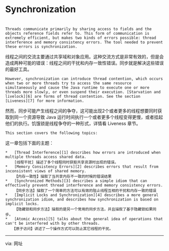 Synchronization
============================================================

#

```
Threads communicate primarily by sharing access to fields and the objects reference fields refer to. This form of communication is extremely efficient, but makes two kinds of errors possible: thread interference and memory consistency errors. The tool needed to prevent these errors is synchronization.
```

线程之间的交流主要通过共享域和对象应用。这种交流方式是非常有效的，但是会造成两种可能的错误：线程之间的干扰和内存一致性错误。同步就是解决这些错误的最好工具。
```
However, synchronization can introduce thread contention, which occurs when two or more threads try to access the same resource simultaneously and cause the Java runtime to execute one or more threads more slowly, or even suspend their execution. [Starvation and livelock][6] are forms of thread contention. See the section [Liveness][7] for more information.
```
然而，同步可能产生线程之间的争夺，这可能出现2个或者更多的线程想要同时获取到同一个资源导致 Java 运行时间执行一个或者更多个线程变得更慢，或者挂起他们的执行。饥饿锁是线程争夺的一种形式，详情看 Liveness 章节。
```
This section covers the following topics:
```
这一章包括下面的主题：
```
*   [Thread Interference][1] describes how errors are introduced when multiple threads access shared data.
	[线程干扰] 描述了多个线程同时获取共享资源时出现的错误。
*   [Memory Consistency Errors][2] describes errors that result from inconsistent views of shared memory.
	【内存一致性】描叙了当共享内存不一致的时候的错误结果
*   [Synchronized Methods][3] describes a simple idiom that can effectively prevent thread interference and memory consistency errors.
	【同步方法】描叙了一个简单的方法可以有效的阻止线程互相的干扰和内存一致的错误
*   [Implicit Locks and Synchronization][4] describes a more general synchronization idiom, and describes how synchronization is based on implicit locks.
	【隐藏锁和同步方法】描叙的是另一个常用的同步方法，并且描叙了基于隐藏锁如果同步。
*   [Atomic Access][5] talks about the general idea of operations that can't be interfered with by other threads.
   【原子访问】讲述了一个操作方式可以防止其它线程的干扰。
```
--------------------------------------------------------------------------------

via: 网址




[a]:
[1]:http://docs.oracle.com/javase/tutorial/essential/concurrency/interfere.html
[2]:http://docs.oracle.com/javase/tutorial/essential/concurrency/memconsist.html
[3]:http://docs.oracle.com/javase/tutorial/essential/concurrency/syncmeth.html
[4]:http://docs.oracle.com/javase/tutorial/essential/concurrency/locksync.html
[5]:http://docs.oracle.com/javase/tutorial/essential/concurrency/atomic.html
[6]:http://docs.oracle.com/javase/tutorial/essential/concurrency/starvelive.html
[7]:http://docs.oracle.com/javase/tutorial/essential/concurrency/liveness.html
